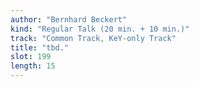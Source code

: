 ```yaml
---
author: "Bernhard Beckert"
kind: "Regular Talk (20 min. + 10 min.)"
track: "Common Track, KeY-only Track"
title: "tbd."
slot: 199
length: 15
---
```


